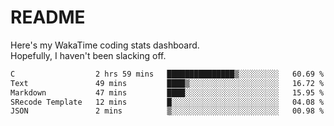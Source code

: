 # README

Here's my WakaTime coding stats dashboard.  
Hopefully, I haven't been slacking off.

<!--START_SECTION:waka-->

```txt
C                  2 hrs 59 mins   ███████████████▒░░░░░░░░░   60.69 %
Text               49 mins         ████▒░░░░░░░░░░░░░░░░░░░░   16.72 %
Markdown           47 mins         ████░░░░░░░░░░░░░░░░░░░░░   15.95 %
SRecode Template   12 mins         █░░░░░░░░░░░░░░░░░░░░░░░░   04.08 %
JSON               2 mins          ▒░░░░░░░░░░░░░░░░░░░░░░░░   00.98 %
```

<!--END_SECTION:waka-->